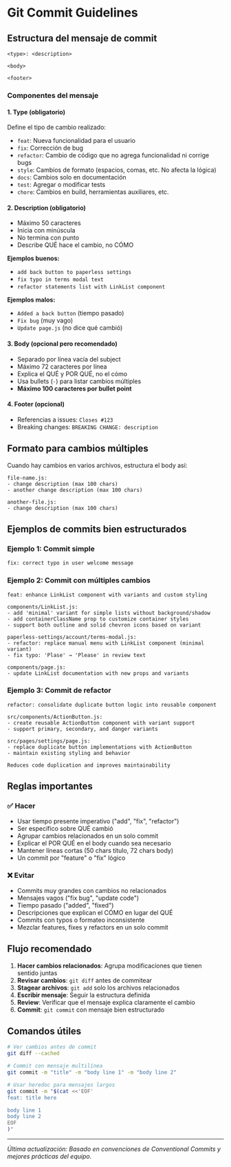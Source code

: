 # Git Commit Guidelines

## Estructura del mensaje de commit

```
<type>: <description>

<body>

<footer>
```

### Componentes del mensaje

#### 1. **Type** (obligatorio)
Define el tipo de cambio realizado:

- `feat`: Nueva funcionalidad para el usuario
- `fix`: Corrección de bug
- `refactor`: Cambio de código que no agrega funcionalidad ni corrige bugs
- `style`: Cambios de formato (espacios, comas, etc. No afecta la lógica)
- `docs`: Cambios solo en documentación
- `test`: Agregar o modificar tests
- `chore`: Cambios en build, herramientas auxiliares, etc.

#### 2. **Description** (obligatorio)
- Máximo 50 caracteres
- Inicia con minúscula
- No termina con punto
- Describe QUÉ hace el cambio, no CÓMO

**Ejemplos buenos:**
- `add back button to paperless settings`
- `fix typo in terms modal text`
- `refactor statements list with LinkList component`

**Ejemplos malos:**
- `Added a back button` (tiempo pasado)
- `Fix bug` (muy vago)
- `Update page.js` (no dice qué cambió)

#### 3. **Body** (opcional pero recomendado)
- Separado por línea vacía del subject
- Máximo 72 caracteres por línea
- Explica el QUÉ y POR QUÉ, no el cómo
- Usa bullets (`-`) para listar cambios múltiples
- **Máximo 100 caracteres por bullet point**

#### 4. **Footer** (opcional)
- Referencias a issues: `Closes #123`
- Breaking changes: `BREAKING CHANGE: description`

## Formato para cambios múltiples

Cuando hay cambios en varios archivos, estructura el body así:

```
file-name.js:
- change description (max 100 chars)
- another change description (max 100 chars)

another-file.js:
- change description (max 100 chars)
```

## Ejemplos de commits bien estructurados

### Ejemplo 1: Commit simple
```
fix: correct typo in user welcome message
```

### Ejemplo 2: Commit con múltiples cambios
```
feat: enhance LinkList component with variants and custom styling

components/LinkList.js:
- add 'minimal' variant for simple lists without background/shadow
- add containerClassName prop to customize container styles
- support both outline and solid chevron icons based on variant

paperless-settings/account/terms-modal.js:
- refactor: replace manual menu with LinkList component (minimal variant)
- fix typo: 'Plase' → 'Please' in review text

components/page.js:
- update LinkList documentation with new props and variants
```

### Ejemplo 3: Commit de refactor
```
refactor: consolidate duplicate button logic into reusable component

src/components/ActionButton.js:
- create reusable ActionButton component with variant support
- support primary, secondary, and danger variants

src/pages/settings/page.js:
- replace duplicate button implementations with ActionButton
- maintain existing styling and behavior

Reduces code duplication and improves maintainability
```

## Reglas importantes

### ✅ Hacer
- Usar tiempo presente imperativo ("add", "fix", "refactor")
- Ser específico sobre QUÉ cambió
- Agrupar cambios relacionados en un solo commit
- Explicar el POR QUÉ en el body cuando sea necesario
- Mantener líneas cortas (50 chars título, 72 chars body)
- Un commit por "feature" o "fix" lógico

### ❌ Evitar
- Commits muy grandes con cambios no relacionados
- Mensajes vagos ("fix bug", "update code")
- Tiempo pasado ("added", "fixed")
- Descripciones que explican el CÓMO en lugar del QUÉ
- Commits con typos o formateo inconsistente
- Mezclar features, fixes y refactors en un solo commit

## Flujo recomendado

1. **Hacer cambios relacionados**: Agrupa modificaciones que tienen sentido juntas
2. **Revisar cambios**: `git diff` antes de commitear
3. **Stagear archivos**: `git add` solo los archivos relacionados
4. **Escribir mensaje**: Seguir la estructura definida
5. **Review**: Verificar que el mensaje explica claramente el cambio
6. **Commit**: `git commit` con mensaje bien estructurado

## Comandos útiles

```bash
# Ver cambios antes de commit
git diff --cached

# Commit con mensaje multilínea
git commit -m "title" -m "body line 1" -m "body line 2"

# Usar heredoc para mensajes largos
git commit -m "$(cat <<'EOF'
feat: title here

body line 1
body line 2
EOF
)"
```

---

*Última actualización: Basado en convenciones de Conventional Commits y mejores prácticas del equipo.*